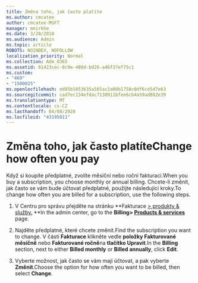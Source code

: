 ```yaml
---
title: Změna toho, jak často platíte
ms.author: cmcatee
author: cmcatee-MSFT
manager: mnirkhe
ms.date: 3/20/2018
ms.audience: Admin
ms.topic: article
ROBOTS: NOINDEX, NOFOLLOW
localization_priority: Normal
ms.collection: Adm_O365
ms.assetid: 81423cec-8c9e-408d-bd26-a46f37ef75c1
ms.custom:
- "469"
- "1500025"
ms.openlocfilehash: ed85b1053635a565ac2a00b1758c0df6ce5d7e63
ms.sourcegitcommit: cad7ec134efdac7130911bfee6cb4a59ad882e39
ms.translationtype: MT
ms.contentlocale: cs-CZ
ms.lasthandoff: 04/08/2020
ms.locfileid: "43195011"
---
```

# <a name="change-how-often-you-pay"></a><span data-ttu-id="b8360-102">Změna toho, jak často platíte</span><span class="sxs-lookup"><span data-stu-id="b8360-102">Change how often you pay</span></span>

<span data-ttu-id="b8360-103">Když si koupíte předplatné, zvolíte měsíční nebo roční fakturaci.</span><span class="sxs-lookup"><span data-stu-id="b8360-103">When you buy a subscription, you choose monthly or annual billing.</span></span> <span data-ttu-id="b8360-104">Chcete-li změnit, jak často se vám bude účtovat předplatné, použijte následující kroky.</span><span class="sxs-lookup"><span data-stu-id="b8360-104">To change how often you are billed for a subscription, use the following steps.</span></span>

1. <span data-ttu-id="b8360-105">V Centru pro správu přejděte na stránku \*\*Fakturace [> produkty & služby.](https://go.microsoft.com/fwlink/p/?linkid=842054) \*\*</span><span class="sxs-lookup"><span data-stu-id="b8360-105">In the admin center, go to the **Billing> [Products & services](https://go.microsoft.com/fwlink/p/?linkid=842054)** page.</span></span>

2. <span data-ttu-id="b8360-106">Najděte předplatné, které chcete změnit.</span><span class="sxs-lookup"><span data-stu-id="b8360-106">Find the subscription you want to change.</span></span> <span data-ttu-id="b8360-107">V části **Fakturace** klikněte vedle **položky Fakturované měsíčně** nebo **Fakturované ročně**na **tlačítko Upravit**.</span><span class="sxs-lookup"><span data-stu-id="b8360-107">In the **Billing** section, next to either **Billed monthly** or **Billed annually**, click **Edit**.</span></span>

3. <span data-ttu-id="b8360-108">Vyberte možnost, jak často se vám mají účtovat, a pak vyberte **Změnit**.</span><span class="sxs-lookup"><span data-stu-id="b8360-108">Choose the option for how often you want to be billed, then select **Change**.</span></span>
